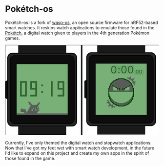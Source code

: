 # Pokétch-os

Pokétch-os is a fork of [wasp-os](https://github.com/daniel-thompson/wasp-os), an open source firmware for nRF52-based smart watches. It reskins watch applications to emulate those found in the [Pokétch](https://bulbapedia.bulbagarden.net/wiki/Pok%C3%A9tch), a digital watch given to players in the 4th generation Pokémon games.

![](simImage.png)

Currently, I've only themed the digital watch and stopwatch applications. Now that I've got my feet wet with smart watch development, in the future I'd like to expand on this project and create my own apps in the spirit of those found in the game.